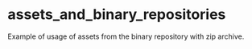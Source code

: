 # assets_and_binary_repositories
Example of usage of assets from the binary repository with zip archive.
